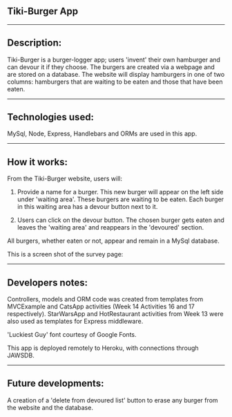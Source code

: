 Tiki-Burger App
---------------

---------------

Description:
-----------
Tiki-Burger is a burger-logger app; users 'invent' their own hamburger and can devour it if they choose. The burgers are created  via a webpage and are stored on a database. The website will display hamburgers in one of two columns: hamburgers that are waiting to be eaten and those that have been eaten.

-----------------------------------------------

Technologies used:
---------------

MySql, Node, Express, Handlebars and ORMs are used in this app.

------------------------------


How it works: 
-------------
From the Tiki-Burger website, users will:
1) Provide a name for a burger. This new burger will appear on the left side under 'waiting area'. These burgers are waiting to be eaten. Each burger in this waiting area has a devour button next to it.

2) Users can click on the devour button. The chosen burger gets eaten and leaves the 'waiting area' and reappears in the 'devoured' section.

All burgers, whether eaten or not, appear and remain in a MySql database.



This is a screen shot of the survey page:

---------------------------------
Developers notes:
----------------
Controllers, models and ORM code was created from templates from MVCExample and CatsApp activities (Week 14 Activities 16 and 17 respectively). StarWarsApp and HotRestaurant activities from Week 13 were also used as templates for Express middleware.

'Luckiest Guy' font courtesy of Google Fonts.

This app is deployed remotely to Heroku, with connections through JAWSDB.

-------------------
Future developments:
-------------------
A creation of a 'delete from devoured list' button to erase any burger from the website and the database.



